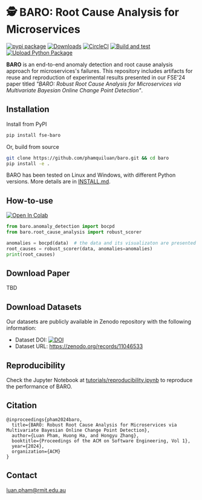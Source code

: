 # 🕵️ BARO: Root Cause Analysis for Microservices 

[![pypi package](https://img.shields.io/pypi/v/fse-baro.svg)](https://pypi.org/project/fse-baro)
[![Downloads](https://static.pepy.tech/badge/fse-baro)](https://pepy.tech/project/fse-baro)
[![CircleCI](https://dl.circleci.com/status-badge/img/gh/phamquiluan/baro/tree/main.svg?style=svg)](https://dl.circleci.com/status-badge/redirect/gh/phamquiluan/baro/tree/main)
[![Build and test](https://github.com/phamquiluan/baro/actions/workflows/build-and-test.yml/badge.svg?branch=main)](https://github.com/phamquiluan/baro/actions/workflows/build-and-test.yml)
[![Upload Python Package](https://github.com/phamquiluan/baro/actions/workflows/python-publish.yml/badge.svg)](https://github.com/phamquiluan/baro/actions/workflows/python-publish.yml)

**BARO** is an end-to-end anomaly detection and root cause analysis approach for microservices's failures. This repository includes artifacts for reuse and reproduction of experimental results presented in our FSE'24 paper titled _"BARO: Robust Root Cause Analysis for Microservices via Multivariate Bayesian Online Change Point Detection"_.


## Installation

Install from PyPI

```bash
pip install fse-baro
```

Or, build from source

```bash
git clone https://github.com/phamquiluan/baro.git && cd baro
pip install -e .
```

BARO has been tested on Linux and Windows, with different Python versions. More details are in [INSTALL.md](./INSTALL.md).

## How-to-use

[![Open In Colab](https://colab.research.google.com/assets/colab-badge.svg)](https://colab.research.google.com/drive/1znckFNPny9zU0Rlc9_Q99E6h3hsJq764?usp=sharing)


```python
from baro.anomaly_detection import bocpd
from baro.root_cause_analysis import robust_scorer

anomalies = bocpd(data)  # the data and its visualizaton are presented in the Google Colab above.
root_causes = robust_scorer(data, anomalies=anomalies)
print(root_causes)
```

## Download Paper

TBD

## Download Datasets

Our datasets are publicly available in Zenodo repository with the following information:

- Dataset DOI: [![DOI](https://zenodo.org/badge/DOI/10.5281/zenodo.11046533.svg)](https://doi.org/10.5281/zenodo.11046533)
- Dataset URL: https://zenodo.org/records/11046533

## Reproducibility

Check the Jupyter Notebook at [tutorials/reproducibility.ipynb](https://github.com/phamquiluan/baro/blob/main/tutorials/reproducibility.ipynb) to reproduce the performance of BARO.

## Citation

```
@inproceedings{pham2024baro,
  title={BARO: Robust Root Cause Analysis for Microservices via Multivariate Bayesian Online Change Point Detection},
  author={Luan Pham, Huong Ha, and Hongyu Zhang},
  booktitle={Proceedings of the ACM on Software Engineering, Vol 1},
  year={2024},
  organization={ACM}
}
```

## Contact

[luan.pham\@rmit.edu.au](mailto:luan.pham@rmit.edu.au?subject=BARO)
